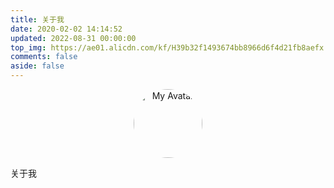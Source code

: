 ```yaml
---
title: 关于我
date: 2020-02-02 14:14:52
updated: 2022-08-31 00:00:00
top_img: https://ae01.alicdn.com/kf/H39b32f1493674bb8966d6f4d21fb8aefx.png
comments: false
aside: false
---
```


<center><img src="https://cdn.jsdelivr.net/gh/sviptzk/HexoStaticFile@latest/avatar.jpg" style="border-radius:50%;width:110px;height:auto;" alt="My Avatar"/></center>

关于我
